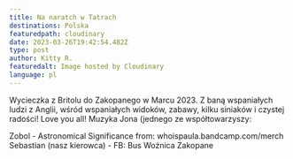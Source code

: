 ```yaml
---
title: Na naratch w Tatrach
destinations: Polska
featuredpath: cloudinary
date: 2023-03-26T19:42:54.482Z
type: post
author: Kitty R.
featuredalt: Image hosted by Cloudinary
language: pl
---
```

<!--StartFragment-->

Wycieczka z Britolu do Zakopanego w Marcu 2023. Z baną wspaniałych ludzi z Anglii, wśród wspaniałych widoków, zabawy, kilku siniaków i czystej radości! Love you all! Muzyka Jona (jednego ze współtowarzyszy: 

Zobol - Astronomical Significance from: whoispaula.bandcamp.com/merch Sebastian (nasz kierowca) - FB: Bus Woźnica Zakopane

<!--EndFragment-->